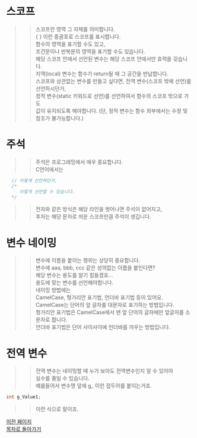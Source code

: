 # 스코프

>> 스코프란 영역 그 자체를 의미합니다.  
>> { } 이런 중괄호로 스코프를 표시합니다.  
>> 함수의 영역을 표기할 수도 있고,   
>> 조건문이나 반복문의 영역을 표기할 수도 있습니다.  
>> 해당 스코프 안에서 선언된 변수는 해당 스코프 안에서만 효력을 갖습니다.  
>> 지역(local) 변수는 함수가 return될 때 그 공간을 반납합니다.  
>> 스코프와 상관없는 변수를 만들고 싶다면, 전역 변수(스코프 밖에 선언)를 선언하시던가,  
>> 정적 변수(static 키워드로 선언)를 선언하여서 함수의 스코프 밖으로 가도   
>> 값이 유지되도록 해야합니다. (단, 정적 변수는 함수 외부에서는 수정 및 참조가 불가능합니다.)  


# 주석 
>> 주석은 프로그래밍에서 매우 중요합니다.  
>> C언어에서는  
```C
  // 이렇게 선언하던가, 
  /*
     이렇게 선언할 수 있습니다.
  */
```
>> 전자와 같은 방식은 해당 라인을 벗어나면 주석이 없어지고,  
>> 후자는 해당 문자로 씌운 스코프만큼 주석이 생깁니다.  

# 변수 네이밍
>> 변수에 이름을 붙이는 행위는 상당히 중요합니다.  
>> 변수에 aaa, bbb, ccc 같은 성의없는 이름을 붙인다면?   
>> 해당 변수는 용도를 알기 힘들겠죠...  
>> 용도에 맞는 변수를 선언해야합니다.  
>> 네이밍 방법에는  
>> CamelCase, 헝가리안 표기법, 언더바 표기법 등이 있어요.  
>> CamelCase는 단어의 앞 글자를 대문자로 표기하는 방법입니다.  
>> 헝가리안 표기법은 CamelCase에서 맨 앞 단어의 글자에만 앞글자를 소문자로 합니다.  
>> 언더바 표기법은 단어 사이사이에 언더바를 끼우는 방법입니다.  

# 전역 변수
>> 전역 변수는 네이밍할 때 누가 보아도 전역변수인지 알 수 있어야  
>> 실수를 줄일 수 있습니다.    
>> 예를들어서 변수명 앞에 g_ 이런 접두어를 붙이는거죠.  
```C
int g_Value1;
```
>> 이런 식으로 말이죠.  

[이전 페이지](https://github.com/Nighthom/Files/blob/main/Study/C/lesson/%EA%B8%B0%EB%B3%B8%EC%9D%B4%EB%A1%A0/%EB%A9%94%EB%AA%A8%EB%A6%AC.md)  
[목차로 돌아가기](https://github.com/Nighthom/Files/tree/main/Study/C/lesson/%EA%B8%B0%EB%B3%B8%EC%9D%B4%EB%A1%A0)
